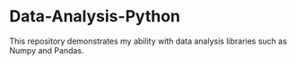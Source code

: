 # Data-Analysis-Python

This repository demonstrates my ability with data analysis libraries such as Numpy and Pandas. 
